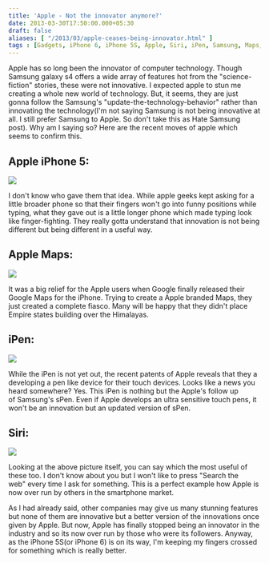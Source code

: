 ```yaml
---
title: 'Apple - Not the innovator anymore?'
date: 2013-03-30T17:50:00.000+05:30
draft: false
aliases: [ "/2013/03/apple-ceases-being-innovator.html" ]
tags : [Gadgets, iPhone 6, iPhone 5S, Apple, Siri, iPen, Samsung, Maps, Technology, iPhone]
---
```


  
Apple has so long been the innovator of computer technology. Though Samsung galaxy s4 offers a wide array of features hot from the "science-fiction" stories, these were not innovative. I expected apple to stun me creating a whole new world of technology. But, it seems, they are just gonna follow the Samsung's "update-the-technology-behavior" rather than innovating the technology(I'm not saying Samsung is not being innovative at all. I still prefer Samsung to Apple. So don't take this as Hate Samsung post). Why am I saying so? Here are the recent moves of apple which seems to confirm this.  
  

Apple iPhone 5:
---------------

[![](http://4.bp.blogspot.com/-ZIwY2a5xoeM/UVbM8zWsteI/AAAAAAAAAbE/kOQOEm76fXY/s1600/ipfone5.png)](http://4.bp.blogspot.com/-ZIwY2a5xoeM/UVbM8zWsteI/AAAAAAAAAbE/kOQOEm76fXY/s1600/ipfone5.png)

I don't know who gave them that idea. While apple geeks kept asking for a little broader phone so that their fingers won't go into funny positions while typing, what they gave out is a little longer phone which made typing look like finger-fighting. They really gotta understand that innovation is not being different but being different in a useful way.

  

Apple Maps:
-----------

[![](http://2.bp.blogspot.com/-uI0dLbAiiXU/UVbN-8Z0p3I/AAAAAAAAAbM/dvYCdX52aQo/s1600/maps_hero.jpg)](http://2.bp.blogspot.com/-uI0dLbAiiXU/UVbN-8Z0p3I/AAAAAAAAAbM/dvYCdX52aQo/s1600/maps_hero.jpg)

It was a big relief for the Apple users when Google finally released their Google Maps for the iPhone. Trying to create a Apple branded Maps, they just created a complete fiasco. Many will be happy that they didn't place Empire states building over the Himalayas.

  

iPen:
-----

[![](http://4.bp.blogspot.com/-0LxSKgiUVK4/UVbMSvxhMwI/AAAAAAAAAa8/kl_LR6e8cWg/s1600/i-Pen+n+s-pen.jpg)](http://4.bp.blogspot.com/-0LxSKgiUVK4/UVbMSvxhMwI/AAAAAAAAAa8/kl_LR6e8cWg/s1600/i-Pen+n+s-pen.jpg)

  

While the iPen is not yet out, the recent patents of Apple reveals that they a developing a pen like device for their touch devices. Looks like a news you heard somewhere? Yes. This iPen is nothing but the Apple's follow up of Samsung's sPen. Even if Apple develops an ultra sensitive touch pens, it won't be an innovation but an updated version of sPen.  
  

Siri:
-----

[![](http://1.bp.blogspot.com/-FItRHW4e2m8/UVbSnkjhXsI/AAAAAAAAAbk/f9HwId5bKQQ/s1600/siriVSgoogle.jpg)](http://1.bp.blogspot.com/-FItRHW4e2m8/UVbSnkjhXsI/AAAAAAAAAbk/f9HwId5bKQQ/s1600/siriVSgoogle.jpg)

  

Looking at the above picture itself, you can say which the most useful of these too. I don't know about you but I won't like to press "Search the web" every time I ask for something. This is a perfect example how Apple is now over run by others in the smartphone market.  
  
  
  
  
As I had already said, other companies may give us many stunning features but none of them are innovative but a better version of the innovations once given by Apple. But now, Apple has finally stopped being an innovator in the industry and so its now over run by those who were its followers. Anyway, as the iPhone 5S(or iPhone 6) is on its way, I'm keeping my fingers crossed for something which is really better.